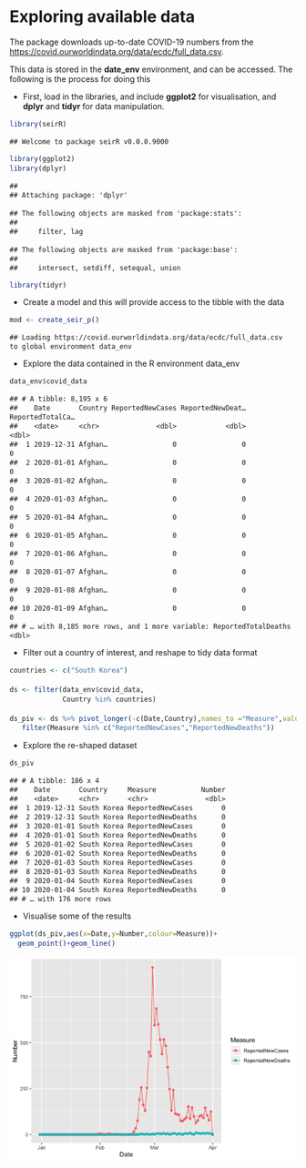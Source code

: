 Exploring available data
================

<!-- README.md is generated from README.Rmd. Please edit that file -->

The package downloads up-to-date COVID-19 numbers from the
<https://covid.ourworldindata.org/data/ecdc/full_data.csv>.

This data is stored in the **date\_env** environment, and can be
accessed. The following is the process for doing this

  - First, load in the libraries, and include **ggplot2** for
    visualisation, and **dplyr** and **tidyr** for data manipulation.

<!-- end list -->

``` r
library(seirR)
```

    ## Welcome to package seirR v0.0.0.9000

``` r
library(ggplot2)
library(dplyr)
```

    ## 
    ## Attaching package: 'dplyr'

    ## The following objects are masked from 'package:stats':
    ## 
    ##     filter, lag

    ## The following objects are masked from 'package:base':
    ## 
    ##     intersect, setdiff, setequal, union

``` r
library(tidyr)
```

  - Create a model and this will provide access to the tibble with the
    data

<!-- end list -->

``` r
mod <- create_seir_p()
```

    ## Loading https://covid.ourworldindata.org/data/ecdc/full_data.csv  to global environment data_env

  - Explore the data contained in the R environment data\_env

<!-- end list -->

``` r
data_env$covid_data
```

    ## # A tibble: 8,195 x 6
    ##    Date       Country ReportedNewCases ReportedNewDeat… ReportedTotalCa…
    ##    <date>     <chr>              <dbl>            <dbl>            <dbl>
    ##  1 2019-12-31 Afghan…                0                0                0
    ##  2 2020-01-01 Afghan…                0                0                0
    ##  3 2020-01-02 Afghan…                0                0                0
    ##  4 2020-01-03 Afghan…                0                0                0
    ##  5 2020-01-04 Afghan…                0                0                0
    ##  6 2020-01-05 Afghan…                0                0                0
    ##  7 2020-01-06 Afghan…                0                0                0
    ##  8 2020-01-07 Afghan…                0                0                0
    ##  9 2020-01-08 Afghan…                0                0                0
    ## 10 2020-01-09 Afghan…                0                0                0
    ## # … with 8,185 more rows, and 1 more variable: ReportedTotalDeaths <dbl>

  - Filter out a country of interest, and reshape to tidy data format

<!-- end list -->

``` r
countries <- c("South Korea")

ds <- filter(data_env$covid_data,
             Country %in% countries)

ds_piv <- ds %>% pivot_longer(-c(Date,Country),names_to ="Measure",values_to = "Number") %>%
   filter(Measure %in% c("ReportedNewCases","ReportedNewDeaths"))
```

  - Explore the re-shaped dataset

<!-- end list -->

``` r
ds_piv
```

    ## # A tibble: 186 x 4
    ##    Date       Country     Measure           Number
    ##    <date>     <chr>       <chr>              <dbl>
    ##  1 2019-12-31 South Korea ReportedNewCases       0
    ##  2 2019-12-31 South Korea ReportedNewDeaths      0
    ##  3 2020-01-01 South Korea ReportedNewCases       0
    ##  4 2020-01-01 South Korea ReportedNewDeaths      0
    ##  5 2020-01-02 South Korea ReportedNewCases       0
    ##  6 2020-01-02 South Korea ReportedNewDeaths      0
    ##  7 2020-01-03 South Korea ReportedNewCases       0
    ##  8 2020-01-03 South Korea ReportedNewDeaths      0
    ##  9 2020-01-04 South Korea ReportedNewCases       0
    ## 10 2020-01-04 South Korea ReportedNewDeaths      0
    ## # … with 176 more rows

  - Visualise some of the results

<!-- end list -->

``` r
ggplot(ds_piv,aes(x=Date,y=Number,colour=Measure))+
  geom_point()+geom_line()
```

![](README_files/figure-gfm/unnamed-chunk-6-1.png)<!-- -->
